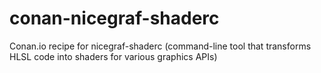 # conan-nicegraf-shaderc
Conan.io recipe for nicegraf-shaderc (command-line tool that transforms HLSL code into shaders for various graphics APIs)
